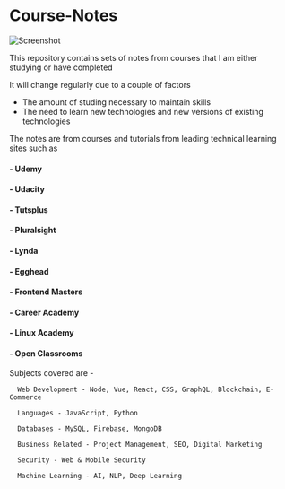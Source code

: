 # Course-Notes
![Screenshot](https://i.imgur.com/YCLAYAv.jpg)

This repository contains sets of notes from courses that I am either studying or have completed

It will change regularly due to a couple of factors
  - The amount of studing necessary to maintain skills
  - The need to learn new technologies and new versions of existing technologies
  
The notes are from courses and tutorials from leading technical learning sites such as

  #### - Udemy
  #### - Udacity
  #### - Tutsplus
  #### - Pluralsight
  #### - Lynda
  #### - Egghead
  #### - Frontend Masters
  #### - Career Academy
  #### - Linux Academy
  #### - Open Classrooms
  


  
Subjects covered are - 


      Web Development - Node, Vue, React, CSS, GraphQL, Blockchain, E-Commerce

      Languages - JavaScript, Python

      Databases - MySQL, Firebase, MongoDB

      Business Related - Project Management, SEO, Digital Marketing
      
      Security - Web & Mobile Security
      
      Machine Learning - AI, NLP, Deep Learning
      



